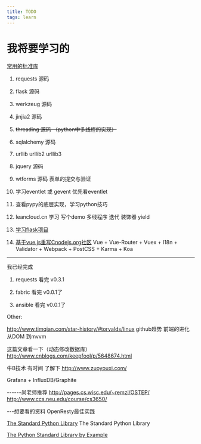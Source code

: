 ```yaml
---
title: TODO
tags: learn
---
```

# 我将要学习的
[常用的标准库](https://www.zhihu.com/question/20501628)

1. requests 源码
2. flask 源码
3. werkzeug 源码
4. jinjia2 源码
5. ~~threading 源码 （python中多线程的实现）~~
6. sqlalchemy 源码
7. urllib urllib2 urllib3
8. jquery 源码
9. wtforms 源码 表单的提交与验证

10. 学习eventlet 或 gevent 优先看eventlet

11. 查看pypy的底层实现，学习python技巧

12. leancloud.cn 学习 写个demo
多线程序  迭代 装饰器 yield

13.  [学习flask项目](https://github.com/mattupstate/overholt.git)

14. [基于vue.js重写Cnodejs.org社区](https://github.com/shinygang/Vue-cnodejs.git)
Vue + Vue-Router + Vuex + I18n + Validator + Webpack + PostCSS + Karma + Koa

---
我已经完成

1. requests 看完 v0.3.1

2. fabric 看完 v0.0.1了

3. ansible 看完 v0.0.1了


Other:

http://www.timqian.com/star-history/#torvalds/linux
github趋势
前端的进化 从DOM 到mvvm

这篇文章看一下（动态修改数据库）
http://www.cnblogs.com/keepfool/p/5648674.html

牛B技术  有时间 了解下 http://www.zuoyouxi.com/

Grafana + InfluxDB/Graphite

------尚老师推荐
http://pages.cs.wisc.edu/~remzi/OSTEP/
http://www.ccs.neu.edu/course/cs3650/

---想要看的资料
OpenResty最佳实践

[The Standard Python Library](http://effbot.org/librarybook/)
The Standard Python Library

[The Python Standard Library by Example](http://ptgmedia.pearsoncmg.com/images/9780321767349/samplepages/0321767349.pdf)